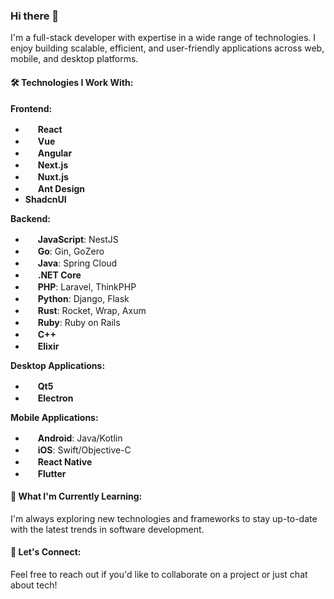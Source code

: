 ### Hi there 👋

I'm a full-stack developer with expertise in a wide range of technologies. I enjoy building scalable, efficient, and user-friendly applications across web, mobile, and desktop platforms.

#### 🛠️ **Technologies I Work With:**

**Frontend:**  
- <img src="https://cdn.jsdelivr.net/gh/devicons/devicon/icons/react/react-original.svg" width="16" height="16" /> **React**  
- <img src="https://cdn.jsdelivr.net/gh/devicons/devicon/icons/vuejs/vuejs-original.svg" width="16" height="16" /> **Vue**  
- <img src="https://cdn.jsdelivr.net/gh/devicons/devicon/icons/angularjs/angularjs-original.svg" width="16" height="16" /> **Angular**  
- <img src="https://cdn.jsdelivr.net/gh/devicons/devicon/icons/nextjs/nextjs-original.svg" width="16" height="16" /> **Next.js**  
- <img src="https://cdn.jsdelivr.net/gh/devicons/devicon/icons/nuxtjs/nuxtjs-original.svg" width="16" height="16" /> **Nuxt.js**  
- <img src="https://cdn.jsdelivr.net/gh/devicons/devicon/icons/antdesign/antdesign-original.svg" width="16" height="16" /> **Ant Design**  
- **ShadcnUI**  

**Backend:**  
- <img src="https://cdn.jsdelivr.net/gh/devicons/devicon/icons/javascript/javascript-original.svg" width="16" height="16" /> **JavaScript**: NestJS  
- <img src="https://cdn.jsdelivr.net/gh/devicons/devicon/icons/go/go-original.svg" width="16" height="16" /> **Go**: Gin, GoZero  
- <img src="https://cdn.jsdelivr.net/gh/devicons/devicon/icons/java/java-original.svg" width="16" height="16" /> **Java**: Spring Cloud  
- <img src="https://cdn.jsdelivr.net/gh/devicons/devicon/icons/dotnetcore/dotnetcore-original.svg" width="16" height="16" /> **.NET Core**  
- <img src="https://cdn.jsdelivr.net/gh/devicons/devicon/icons/php/php-original.svg" width="16" height="16" /> **PHP**: Laravel, ThinkPHP
- <img src="https://cdn.jsdelivr.net/gh/devicons/devicon/icons/python/python-original.svg" width="16" height="16" /> **Python**: Django, Flask  
- <img src="https://cdn.jsdelivr.net/gh/devicons/devicon@latest/icons/rust/rust-original.svg" width="16" height="16" /> **Rust**: Rocket, Wrap, Axum  
- <img src="https://cdn.jsdelivr.net/gh/devicons/devicon/icons/ruby/ruby-original.svg" width="16" height="16" /> **Ruby**:  Ruby on Rails
- <img src="https://cdn.jsdelivr.net/gh/devicons/devicon/icons/cplusplus/cplusplus-original.svg" width="16" height="16" /> **C++**  
- <img src="https://cdn.jsdelivr.net/gh/devicons/devicon/icons/elixir/elixir-original.svg" width="16" height="16" /> **Elixir**  

**Desktop Applications:**  
- <img src="https://cdn.jsdelivr.net/gh/devicons/devicon/icons/qt/qt-original.svg" width="16" height="16" /> **Qt5**  
- <img src="https://cdn.jsdelivr.net/gh/devicons/devicon/icons/electron/electron-original.svg" width="16" height="16" /> **Electron**  

**Mobile Applications:**  
- <img src="https://cdn.jsdelivr.net/gh/devicons/devicon/icons/android/android-original.svg" width="16" height="16" /> **Android**: Java/Kotlin  
- <img src="https://cdn.jsdelivr.net/gh/devicons/devicon/icons/apple/apple-original.svg" width="16" height="16" /> **iOS**: Swift/Objective-C  
- <img src="https://cdn.jsdelivr.net/gh/devicons/devicon/icons/react/react-original.svg" width="16" height="16" /> **React Native**  
- <img src="https://cdn.jsdelivr.net/gh/devicons/devicon/icons/flutter/flutter-original.svg" width="16" height="16" /> **Flutter**  

#### 🌱 **What I'm Currently Learning:**  
I'm always exploring new technologies and frameworks to stay up-to-date with the latest trends in software development.

#### 💬 **Let's Connect:**  
Feel free to reach out if you'd like to collaborate on a project or just chat about tech!
